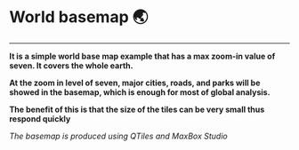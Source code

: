 # World basemap :earth_asia:
___

**It is a simple world base map example that has a max zoom-in value of seven. It covers the whole earth.**

**At the zoom in level of seven, major cities, roads, and parks will be showed in the basemap, which is enough for most of global analysis.**

**The benefit of this is that the size of the tiles can be very small thus respond quickly**

*The basemap is produced using QTiles and MaxBox Studio*

